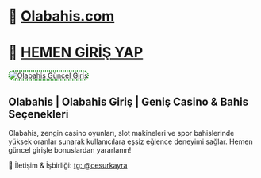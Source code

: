 # 🎉 [Olabahis.com](https://cutt.ly/Ve7fXpmJ)

# 🚀 [HEMEN GİRİŞ YAP](https://cutt.ly/Ve7fXpmJ)

<a href="https://cutt.ly/Ve7fXpmJ" title="Olabahis Güncel Giriş">
    <img src="https://s7.gifyu.com/images/SXqrh.gif" alt="Olabahis Güncel Giriş" style="max-width: 100%; border: 2px dotted #008000; border-radius: 10px;">
</a>

## Olabahis | Olabahis Giriş | Geniş Casino & Bahis Seçenekleri

Olabahis, zengin casino oyunları, slot makineleri ve spor bahislerinde yüksek oranlar sunarak kullanıcılara eşsiz eğlence deneyimi sağlar. Hemen güncel girişle bonuslardan yararlanın!

📢 İletişim & İşbirliği: [tg: @cesurkayra](https://t.me/cesurkayra)
